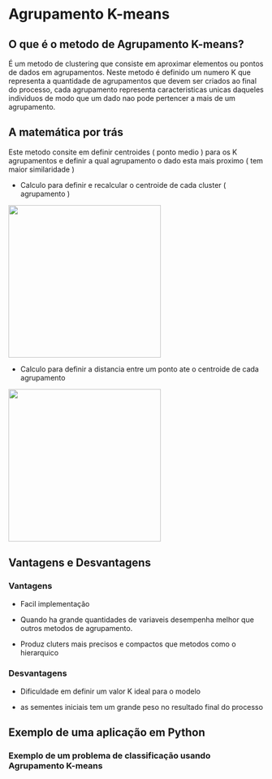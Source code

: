 # Agrupamento K-means

## O que é o metodo de Agrupamento K-means?

É um metodo de clustering que consiste em aproximar elementos ou pontos de dados em agrupamentos. Neste metodo é definido um numero K que representa a quantidade de agrupamentos que devem ser criados ao final do processo, cada agrupamento representa caracteristicas unicas daqueles individuos de modo que um dado nao pode pertencer a mais de um agrupamento.

## A matemática por trás

Este metodo consite em definir centroides ( ponto medio ) para os K agrupamentos e definir a qual agrupamento o dado esta mais proximo ( tem maior similaridade )

- Calculo para definir e recalcular o centroide de cada cluster ( agrupamento )
<div>
<img src="https://muthu.co/wp-content/uploads/2018/07/Snip20180707_101.png" width="300">
</div>

- Calculo para definir a distancia entre um ponto ate o centroide de cada agrupamento
<div>
<img src="https://muthu.co/wp-content/uploads/2018/07/Snip20180707_99.png" width="300">
</div>

## Vantagens e Desvantagens

### Vantagens

- Facil implementação

- Quando ha grande quantidades de variaveis desempenha melhor que outros metodos de agrupamento.

- Produz cluters mais precisos e compactos que metodos como o hierarquico

### Desvantagens

- Dificuldade em definir um valor K ideal para o modelo

- as sementes iniciais tem um grande peso no resultado final do processo

## Exemplo de uma aplicação em Python

### Exemplo de um problema de classificação usando Agrupamento K-means

```Python

```
